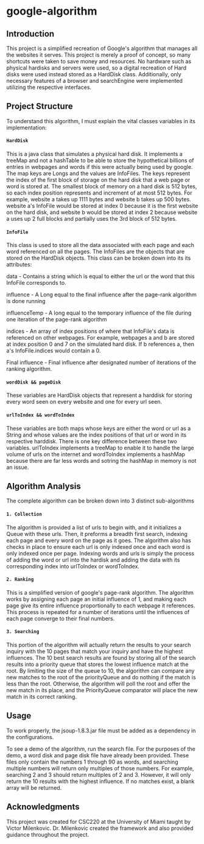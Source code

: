 # google-algorithm

## Introduction

This project is a simplified recreation of Google's algorithm that manages all the websites it serves. This project is merely a proof of concept, so many shortcuts were taken to save money and resources. No hardware such as physical hardisks and servers were used, so a digital recreation of Hard disks were used instead stored as a HardDisk class. Additionally, only necessary features of a browser and searchEngine were implemented utilizing the respective interfaces.

## Project Structure

To understand this algorithm, I must explain the vital classes variables in its implementation:

#### `HardDisk`

This is a java class that simulates a physical hard disk. It implements a treeMap and not a hashTable to be able to store the hypothetical billions of entries in webpages and words if this were actually being used by google. The map keys are Longs and the values are InfoFiles. The keys represent the index of the first block of storage on the hard disk that a web page or word is stored at. The smallest block of memory on a hard disk is 512 bytes, so each index position represents and increment of at most 512 bytes. For example, website a takes up 1111 bytes and website b takes up 500 bytes. website a's InfoFile would be stored at index 0 because it is the first website on the hard disk, and website b would be stored at index 2 because website a uses up 2 full blocks and partially uses the 3rd block of 512 bytes.

#### `InfoFile`

This class is used to store all the data associated with each page and each word referenced on all the pages. The InfoFiles are the objects that are stored on the HardDisk objects. This class can be broken down into its its attributes:

data - Contains a string which is equal to either the url or the word that this InfoFile corresponds to.

influence - A Long equal to the final influence after the page-rank algorithm is done running

influenceTemp - A long equal to the temporary influence of the file during one iteration of the page-rank algorithm

indices - An array of index positions of where that InfoFile's data is referenced on other webpages. For example, webpages a and b are stored at index position 0 and 7 on the simulated hard disk. If b references a, then a's InfoFile.indices would contain a 0.

Final influence - Final influence after designated number of iterations of the ranking algorithm.

#### `wordDisk && pageDisk`

These variables are HardDisk objects that represent a harddisk for storing every word seen on every website and one for every url seen.

#### `urlToIndex && wordToIndex`

These variables are both maps whose keys are either the word or url as a String and whose values are the index positions of that url or word in its respective harddisk. There is one key difference between these two variables. urlToIndex implements a treeMap to enable it to handle the large volume of urls on the internet and wordToIndex implements a hashMap because there are far less words and sotring the hashMap in memory is not an issue.

## Algorithm Analysis

The complete algorithm can be broken down into 3 distinct sub-algorithms

#### `1. Collection`

The algorithm is provided a list of urls to begin with, and it initializes a Queue with these urls. Then, it preforms a breadth first search, indexing each page and every word on the page as it goes. The algorithm also has checks in place to ensure each url is only indexed once and each word is only indexed once per page. Indexing words and urls is simply the process of adding the word or url into the hardisk and adding the data with its corresponding index into urlToIndex or wordToIndex.

#### `2. Ranking`

This is a simplified version of google's page-rank algorithm. The algorithm works by assigning each page an initial influence of 1, and making each page give its entire influence proportionally to each webpage it references. This process is repeated for a number of iterations until the influences of each page converge to their final numbers. 

#### `3. Searching`

This portion of the algorithm will actually return the results to your search inquiry with the 10 pages that match your inquiry and have the highest influences. The 10 best search results are found by storing all of the search results into a priority queue that stores the lowest influence match at the root. By limiting the size of the queue to 10, the algorithm can compare any new matches to the root of the priorityQueue and do nothing if the match is less than the root. Otherwise, the algorithm will poll the root and offer the new match in its place, and the PriorityQueue comparator will place the new match in its correct ranking. 

## Usage

To work properly, the jsoup-1.8.3.jar file must be added as a dependency in the configurations. 

To see a demo of the algorithm, run the search file. For the purposes of the demo, a word disk and page disk file have already been provided. These files only contain the numbers 1 through 90 as words, and searching multiple numbers will return only multiples of those numbers. For example, searching 2 and 3 should return multiples of 2 and 3. However, it will only return the 10 results with the highest influence. If no matches exist, a blank array will be returned.

## Acknowledgments

This project was created for CSC220 at the University of Miami taught by Victor Milenkovic. Dr. Milenkovic created the framework and also provided guidance throughout the project. 
